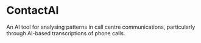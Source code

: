# ContactAI
An AI tool for analysing patterns in call centre communications, particularly through AI-based transcriptions of phone calls.
